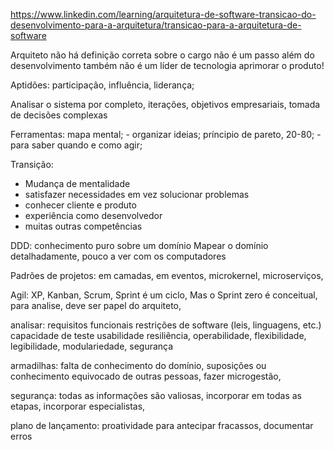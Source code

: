 https://www.linkedin.com/learning/arquitetura-de-software-transicao-do-desenvolvimento-para-a-arquitetura/transicao-para-a-arquitetura-de-software

Arquiteto
não há definição correta sobre o cargo
não é um passo além do desenvolvimento
também não é um líder de tecnologia
aprimorar o produto!

Aptidões: participação, influência, liderança;

Analisar o sistema por completo, iterações, objetivos empresariais, tomada de decisões complexas

Ferramentas:
mapa mental; - organizar ideias;
príncipio de pareto, 20-80; - para saber quando e como agir;

Transição:
- Mudança de mentalidade
- satisfazer necessidades em vez solucionar problemas
- conhecer cliente e produto
- experiência como desenvolvedor
- muitas outras competências

DDD: conhecimento puro sobre um domínio
Mapear o domínio detalhadamente, pouco a ver com os computadores

Padrões de projetos: em camadas, em eventos, microkernel, microserviços,

Agil: XP, Kanban, Scrum,
Sprint é um ciclo,
Mas o Sprint zero é conceitual, para analise, deve ser papel do arquiteto,

analisar:
requisitos funcionais
restrições de software (leis, linguagens, etc.)
capacidade de teste
usabilidade
resiliência, operabilidade, flexibilidade, legibilidade, modulariedade, segurança

armadilhas:
falta de conhecimento do domínio,
suposições ou conhecimento equivocado de outras pessoas,
fazer microgestão,

segurança:
todas as informações são valiosas,
incorporar em todas as etapas,
incorporar especialistas,

plano de lançamento:
proatividade para antecipar fracassos,
documentar erros


